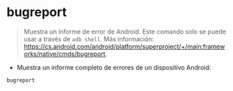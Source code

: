 # bugreport

> Muestra un informe de error de Android.
> Este comando solo se puede usar a través de `adb shell`.
> Más información: <https://cs.android.com/android/platform/superproject/+/main:frameworks/native/cmds/bugreport>.

- Muestra un informe completo de errores de un dispositivo Android:

`bugreport`
